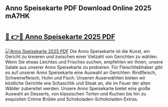 ## Anno Speisekarte PDF Download Online 2025 mA7HK

# <h2><a href="http://gc84yug.nevu.top/?p=Anno+Speisekarte">🔗 👉🔴 Anno Speisekarte 2025 PDF</a></h2>

[![Anno Speisekarte 2025 PDF](https://i.imgur.com/dBaPXMq.png)](http://gc84yug.nevu.top/?p=Anno+Speisekarte)
Die Anno Speisekarte ist die Kunst, ein Gericht zu kreieren und zwischen einer Vielzahl von Gerichten zu wählen. Wenn Sie etwas Leichtes und Frisches suchen, empfehlen wir Ihnen, unsere Salate aus unserer Anno Speisekarte zu probieren. Für Fleischliebhaber gibt es auf unserer Anno Speisekarte eine Auswahl an Gerichten: Rindfleisch, Schweinefleisch, Huhn und Fisch. Unseren Auserwählten bieten wir köstliche Gerichte wie Schaschlik und Steak an, die im Feuer der alten Wälder zubereitet werden. Unsere Anno Speisekarte bietet eine große Auswahl an Desserts, von klassischen Torten und Kuchen bis hin zu exquisiten Crème Brûlée und Schokoladen-Schokoladen-Extras.
